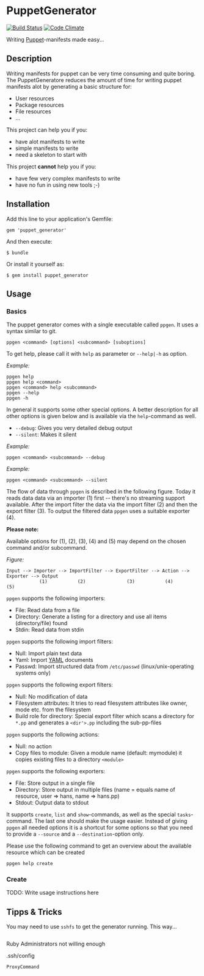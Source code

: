 # PuppetGenerator

[![Build Status](https://travis-ci.org/maxmeyer/puppet_generator.png?branch=master)](https://travis-ci.org/maxmeyer/puppet_generator)
[![Code Climate](https://codeclimate.com/github/maxmeyer/puppet_generator.png)](https://codeclimate.com/github/maxmeyer/puppet_generator)

Writing [Puppet](https://www.puppetlabs.com)-manifests made easy... 

## Description

Writing manifests for puppet can be very time consuming and quite boring. The
PuppetGeneratore reduces the amount of time for writing puppet manifests alot
by generating a basic structure for:

* User resources
* Package resources
* File resources
* ...

This project can help you if you:

* have alot manifests to write
* simple manifests to write
* need a skeleton to start with

This project __cannot__ help you if you:

* have few very complex manifests to write
* have no fun in using new tools ;-)

## Installation

Add this line to your application's Gemfile:

    gem 'puppet_generator'

And then execute:

    $ bundle

Or install it yourself as:

    $ gem install puppet_generator

## Usage

### Basics

The puppet generator comes with a single executable called `ppgen`. It uses a syntax
similar to git. 

```
ppgen <command> [options] <subcommand> [suboptions] 
```

To get help, please call it with `help` as parameter or `--help|-h` as option.

*Example:*

```
ppgen help
ppgen help <command>
ppgen <command> help <subcommand>
ppgen --help
ppgen -h
```

In general it supports some other special options. A better description for all other options is given below and is 
available via the `help`-command as well.

* `--debug`: Gives you very detailed debug output
* `--silent`: Makes it silent

*Example:*

```
ppgen <command> <subcommand> --debug
```

*Example:*

```
ppgen <command> <subcommand> --silent
```

The flow of data through `ppgen` is described in the following figure. Today it
reads data data via an importer (1) first -- there's no streaming support
available. After the import filter the data via the import filter (2) and then
the export filter (3). To output the filtered data `ppgen` uses a suitable
exporter (4). 

__Please note:__

Available options for (1), (2), (3), (4) and (5) may depend on the chosen command
and/or subcommand.

*Figure:*

```
Input --> Importer --> ImportFilter --> ExportFilter --> Action --> Exporter --> Output
            (1)           (2)               (3)           (4)         (5)
```

`ppgen` supports the following importers:

* File: Read data from a file
* Directory: Generate a listing for a directory and use all items (directory/file) found
* Stdin: Read data from stdin

`ppgen` supports the following import filters:

* Null: Import plain text data
* Yaml: Import [YAML](http://www.yaml.org) documents
* Passwd: Import structured data from `/etc/passwd` (linux/unix-operating
  systems only)

`ppgen` supports the following export filters:

* Null: No modification of data
* Filesystem attributes: It tries to read filesystem attributes like owner,
  mode etc. from the filesystem
* Build role for directory: Special export filter which scans a directory for
  `*.pp` and generates a `<dir'>.pp` including the sub-pp-files

`ppgen` supports the following actions:

* Null: no action
* Copy files to module: Given a module name (default: mymodule) it copies existing files to a directory `<module>`

`ppgen` supports the following exporters:

* File: Store output in a single file
* Directory: Store output in multiple files (name = equals name of resource,  user => hans, name => hans.pp)
* Stdout: Output data to stdout



It supports `create`, `list` and `show`-commands, as well as the special
`tasks`-command. The last one should make the usage easier. Instead of giving
`ppgen` all needed options it is a shortcut for some options so that you need
to provide a `--source` and a `--destination`-option only.

Please use the following command to get an overview about the available
resource which can be created

```bash
ppgen help create
```



### Create 

TODO: Write usage instructions here

## Tipps & Tricks

You may need to use `sshfs` to get the generator running. This way...
```
```

Ruby
Administrators not willing enough

.ssh/config
```
ProxyCommand
```

